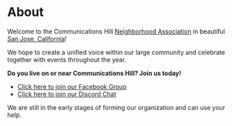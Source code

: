 # About


Welcome to the Communications Hill [Neighborhood Association](https://en.wikipedia.org/wiki/Neighborhood_association) in beautiful [San Jose, California](https://en.wikipedia.org/wiki/San_Jose,_California)!

We hope to create a unified voice within our large community and celebrate together with events throughout the year.

**Do you live on or near Communications Hill? Join us today!**

* [Click here to join our Facebook Group](https://www.facebook.com/groups/communicationshill)
* [Click here to join our Discord Chat](https://discord.gg/jM4GNEH5)

We are still in the early stages of forming our organization and can use your help.

